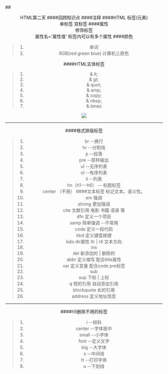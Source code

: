 ##<center>HTML第二天
####回顾知识点
####注释
	<!--code-->
####HTML 标签(元素)   
	单标签 
	双标签
####属性  
	修饰标签  
	属性名='属性值'
	标签内可以有多个属性 
####颜色  	
>1. 单词 
>2. RGB(red  green  blue)   计算机三原色

####HTML实体标签
>1. & lt;    
>1. & gt;     
>1. & quot; 	 
>1. & amp;	  
>1. & copy;      
>1. & nbsp;      
>1. & times  

<img src="./images/1.png">

---
####格式排版标签
>1. br	 	--换行
>1. hr  	--分割线
>1. p      --段落
>1. pre   	--原样输出
>1. ul  	--无序列表
>1. ol  	--有序列表
>1. li  	--列表
>1. hn（h1---h6）  -- 标题标签 
>1. center  （不用）
####文本标签
	标记文本。语义性。
>1. em  强调 
>1. strong 更加强调
>1. cite	文献引用 电影 书籍 语录 等
>1. dfn   定义一个项目
>1. samp 简单强调   --不常用
>1. code 定义一段代码
>1. kbd	定义键盘按键
>1. bdo	dir属性   ltr  |  rtl  文本方向
>1. ins  
>1. del  新添加的  |  删除的
>1. abbr 定义缩写  配合title属性
>1. var  定义变量 配合code  pre标签
>1. sub
>1. sup  下标  |  上标
>1. q 短的引用  自动添加引用
>1. blockquote 长的引用
>1. address  定义地址信息	

---
####h5删除不用的标签
>1. i  --倾斜
>1. center	--字体居中  
>1. small --小字体 
>1. font --定义文字 
>1. big	--大字体  
>1. s  --中间线 
>1. tt --打印字体 
>1. u --下划线 